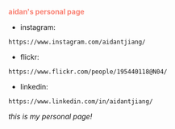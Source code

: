<span style="color:salmon">**aidan's personal page**</span>

- instagram:
```
https://www.instagram.com/aidantjiang/
```
- flickr:
```
https://www.flickr.com/people/195440118@N04/
```
- linkedin:
```
https://www.linkedin.com/in/aidantjiang/
```
*this is my personal page!*